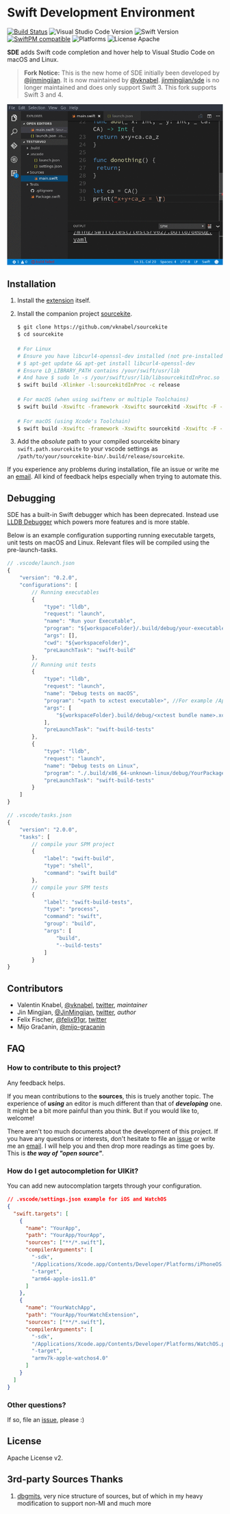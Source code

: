 # Swift Development Environment

[![Build Status](https://travis-ci.org/vknabel/swift-development-environment.svg?branch=master)](https://travis-ci.org/vknabel/swift-development-environment) ![Visual Studio Code Version](https://img.shields.io/badge/Visual%20Studio%20Code-1.17.0-6193DF.svg) ![Swift Version](https://img.shields.io/badge/Swift-3.1.0–4.0-orange.svg) [![SwiftPM compatible](https://img.shields.io/badge/SwiftPM-compatible-brightgreen.svg)](https://github.com/apple/swift-package-manager) ![Platforms](https://img.shields.io/badge/Platform-Linux|macOS-lightgrey.svg) ![License Apache](https://img.shields.io/badge/License-Apache%20v2-lightgrey.svg)

**SDE** adds Swift code completion and hover help to Visual Studio Code on macOS and Linux.

> **Fork Notice:** This is the new home of SDE initially been developed by [@jinmingjian](https://github.com/jinmingjian). It is now maintained by [@vknabel](https://github.com/vknabel). [jinmingjian/sde](https://github.com/jinmingjian/sde) is no longer maintained and does only support Swift 3. This fork supports Swift 3 and 4.

![preview](docs/preview.gif)

## Installation

1. Install the [extension](https://marketplace.visualstudio.com/items?itemName=vknabel.vscode-swift-development-environment) itself.
2. Install the companion project [sourcekite](https://github.com/vknabel/sourcekite).

   ```bash
   $ git clone https://github.com/vknabel/sourcekite
   $ cd sourcekite

   # For Linux
   # Ensure you have libcurl4-openssl-dev installed (not pre-installed)
   # $ apt-get update && apt-get install libcurl4-openssl-dev
   # Ensure LD_LIBRARY_PATH contains /your/swift/usr/lib
   # And have $ sudo ln -s /your/swift/usr/lib/libsourcekitdInProc.so /usr/lib/sourcekitdInProc
   $ swift build -Xlinker -l:sourcekitdInProc -c release

   # For macOS (when using swiftenv or multiple Toolchains)
   $ swift build -Xswiftc -framework -Xswiftc sourcekitd -Xswiftc -F -Xswiftc /Library/Developer/Toolchains/swift-latest.xctoolchain/usr/lib -Xlinker -rpath -Xlinker /Library/Developer/Toolchains/swift-latest.xctoolchain/usr/lib -c release

   # For macOS (using Xcode's Toolchain)
   $ swift build -Xswiftc -framework -Xswiftc sourcekitd -Xswiftc -F -Xswiftc /Applications/Xcode.app/Contents/Developer/Toolchains/XcodeDefault.xctoolchain/usr/lib/ -Xlinker -rpath -Xlinker /Applications/Xcode.app/Contents/Developer/Toolchains/XcodeDefault.xctoolchain/usr/lib/ -c release
   ```

3. Add the _absolute_ path to your compiled sourcekite binary `swift.path.sourcekite` to your vscode settings as `/path/to/your/sourcekite-bin/.build/release/sourcekite`.

If you experience any problems during installation, file an issue or write me an [email](mailto:dev@vknabel.com). All kind of feedback helps especially when trying to automate this.

## Debugging

SDE has a built-in Swift debugger which has been deprecated. Instead use [LLDB Debugger](https://marketplace.visualstudio.com/items?itemName=vadimcn.vscode-lldb) which powers more features and is more stable.

Below is an example configuration supporting running executable targets, unit tests on macOS and Linux.
Relevant files will be compiled using the pre-launch-tasks.

```js
// .vscode/launch.json
{
    "version": "0.2.0",
    "configurations": [
        // Running executables
        {
            "type": "lldb",
            "request": "launch",
            "name": "Run your Executable",
            "program": "${workspaceFolder}/.build/debug/your-executable",
            "args": [],
            "cwd": "${workspaceFolder}",
            "preLaunchTask": "swift-build"
        },
        // Running unit tests
        {
            "type": "lldb",
            "request": "launch",
            "name": "Debug tests on macOS",
            "program": "<path to xctest executable>", //For example /Applications/Xcode.app/Contents/Developer/usr/bin/xctest
            "args": [
                "${workspaceFolder}.build/debug/<xctest bundle name>.xctest"
            ],
            "preLaunchTask": "swift-build-tests"
        },
        {
            "type": "lldb",
            "request": "launch",
            "name": "Debug tests on Linux",
            "program": "./.build/x86_64-unknown-linux/debug/YourPackageTests.xctest",
            "preLaunchTask": "swift-build-tests"
        }
    ]
}
```

```js
// .vscode/tasks.json
{
    "version": "2.0.0",
    "tasks": [
        // compile your SPM project
        {
            "label": "swift-build",
            "type": "shell",
            "command": "swift build"
        },
        // compile your SPM tests
        {
            "label": "swift-build-tests",
            "type": "process",
            "command": "swift",
            "group": "build",
            "args": [
                "build",
                "--build-tests"
            ]
        }
}
```

## Contributors

- Valentin Knabel, [@vknabel](https://github.com/vknabel), [twitter](https://twitter.com/vknabel), _maintainer_
- Jin Mingjian, [@JinMingjian](https://github.com/JinMingjian), [twitter](https://twitter.com/JinMingjian), _author_
- Felix Fischer, [@felix91gr](https://github.com/felix91gr), [twitter](https://twitter.com/FelixFischer91)
- Mijo Gračanin, [@mijo-gracanin](https://github.com/mijo-gracanin)

## FAQ

### How to contribute to this project?

Any feedback helps.

If you mean contributions to the **sources**, this is truely another topic. The experience of **_using_** an editor is much different than that of **_developing_** one. It might be a bit more painful than you think. But if you would like to, welcome!

There aren't too much documents about the development of this project. If you have any questions or interests, don't hesitate to file an [issue](https://github.com/vknabel/swift-development-environment/issues) or write me an [email](mailto:dev@vknabel.com). I will help you and then drop more readings as time goes by. This is **_the way of "open source"_**.

### How do I get autocompletion for UIKit?

You can add new autocomplation targets through your configuration.

```json
// .vscode/settings.json example for iOS and WatchOS
{
  "swift.targets": [
    {
      "name": "YourApp",
      "path": "YourApp/YourApp",
      "sources": ["**/*.swift"],
      "compilerArguments": [
        "-sdk",
        "/Applications/Xcode.app/Contents/Developer/Platforms/iPhoneOS.platform/Developer/SDKs/iPhoneOS.sdk",
        "-target",
        "arm64-apple-ios11.0"
      ]
    },
    {
      "name": "YourWatchApp",
      "path": "YourApp/YourWatchExtension",
      "sources": ["**/*.swift"],
      "compilerArguments": [
        "-sdk",
        "/Applications/Xcode.app/Contents/Developer/Platforms/WatchOS.platform/Developer/SDKs/WatchOS.sdk",
        "-target",
        "armv7k-apple-watchos4.0"
      ]
    }
  ]
}
```

### Other questions?

If so, file an [issue](https://github.com/vknabel/swift-development-environment/issues), please :)

## License

Apache License v2.

## 3rd-party Sources Thanks

1. [dbgmits](https://github.com/enlight/dbgmits), very nice structure of sources, but of which in my heavy modification to support non-MI and much more
